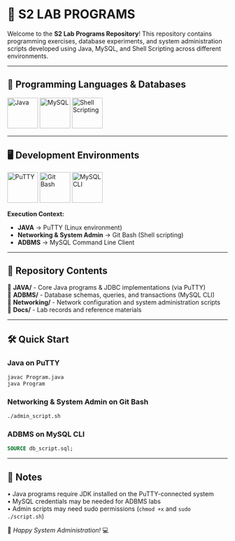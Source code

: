 # 🎯 S2 LAB PROGRAMS

Welcome to the **S2 Lab Programs Repository**! This repository contains programming exercises, database experiments, and system administration scripts developed using Java, MySQL, and Shell Scripting across different environments.

---

## 🚀 Programming Languages & Databases

<p align="left">
  <img src="https://static-00.iconduck.com/assets.00/applications-java-icon-1024x1014-rsql1w5w.png" width="70" height="70" alt="Java">
  <img src="https://th.bing.com/th?q=MySQL+Icon+No+Background&w=120&h=120&c=1&rs=1&qlt=90&cb=1&dpr=1.3&pid=InlineBlock&mkt=en-IN&cc=IN&setlang=en&adlt=moderate&t=1&mw=247" width="70" height="70" alt="MySQL">
  <img src="https://arkit.co.in/wp-content/uploads/2015/09/Shell-Scripting-Tech-Tutorials.png" width="70" height="70" alt="Shell Scripting">
</p>

---

## 🖥️ Development Environments

<p align="left">
  <img src="https://upload.wikimedia.org/wikipedia/commons/thumb/3/30/PuTTY_Icon_upstream.svg/640px-PuTTY_Icon_upstream.svg.png" width="70" height="70" alt="PuTTY" title="Java Programs">
  <img src="https://icon-library.com/images/git-icon/git-icon-28.jpg" width="70" height="70" alt="Git Bash" title="System Administration">
  <img src="https://pngimg.com/d/mysql_PNG16.png" width="70" height="70" alt="MySQL CLI" title="ADBMS">
</p>

**Execution Context:**
- **JAVA** → PuTTY (Linux environment)
- **Networking & System Admin** → Git Bash (Shell scripting)
- **ADBMS** → MySQL Command Line Client

---

## 📂 Repository Contents

🔹 **JAVA/** - Core Java programs & JDBC implementations (via PuTTY)  
🔹 **ADBMS/** - Database schemas, queries, and transactions (MySQL CLI)  
🔹 **Networking/** - Network configuration and system administration scripts  
🔹 **Docs/** - Lab records and reference materials  

---

## 🛠️ Quick Start

### Java on PuTTY
```bash
javac Program.java
java Program
```

### Networking & System Admin on Git Bash
```bash
./admin_script.sh
```

### ADBMS on MySQL CLI
```sql
SOURCE db_script.sql;
```

---

## 📌 Notes

• Java programs require JDK installed on the PuTTY-connected system  
• MySQL credentials may be needed for ADBMS labs  
• Admin scripts may need sudo permissions (`chmod +x` and `sudo ./script.sh`)  

🚀 *Happy System Administration!* 💻
